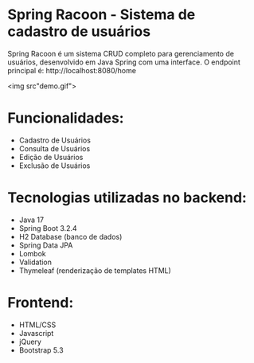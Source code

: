 # Spring Racoon - Sistema de cadastro de usuários

Spring Racoon é um sistema CRUD completo para gerenciamento de usuários, desenvolvido em Java Spring com uma interface. O endpoint principal é: http://localhost:8080/home

<img src"demo.gif">

# Funcionalidades:
- Cadastro de Usuários
- Consulta de Usuários
- Edição de Usuários
- Exclusão de Usuários

# Tecnologias utilizadas no backend:
- Java 17
- Spring Boot 3.2.4
- H2 Database (banco de dados)
- Spring Data JPA
- Lombok
- Validation
- Thymeleaf (renderização de templates HTML)

# Frontend:
- HTML/CSS
- Javascript
- jQuery
- Bootstrap 5.3
